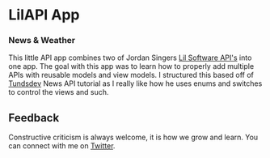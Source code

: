 # LilAPI App
### News & Weather

This little API app combines two of Jordan Singers [Lil Software API's](http://lil.software/api/) into one app. The goal with this app was to learn how to properly add multiple APIs with reusable models and view models. I structured this based off of [Tundsdev](https://www.youtube.com/tundsdev) News API tutorial as I really like how he uses enums and switches to control the views and such.


## Feedback
Constructive criticism is always welcome, it is how we grow and learn. You can connect with me on [Twitter](https://twitter.com/halluxdev).
